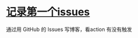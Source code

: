 # [记录第一个issues](https://github.com/Vitowong00/gitblog/issues/1)

通过用 GitHub 的 Issues 写博客，看action 有没有触发